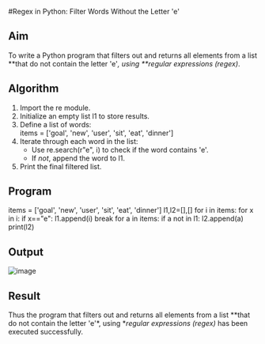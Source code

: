 #Regex in Python: Filter Words Without the Letter 'e'
## Aim
To write a Python program that filters out and returns all elements from a list **that do not contain the letter 'e'*, using **regular expressions (regex)*.
## Algorithm
1. Import the re module.
2. Initialize an empty list l1 to store results.
3. Define a list of words:  
   items = ['goal', 'new', 'user', 'sit', 'eat', 'dinner']
4. Iterate through each word in the list:
   - Use re.search(r"e", i) to check if the word contains 'e'.
   - If *not*, append the word to l1.
5. Print the final filtered list.
## Program

items = ['goal', 'new', 'user', 'sit', 'eat', 'dinner']
l1,l2=[],[]
for i in items:
    for x in i:
        if x=="e":
            l1.append(i)
            break
for a in items:
    if a not in l1:
        l2.append(a)
print(l2)

## Output
![image](https://github.com/user-attachments/assets/433478e2-cb17-4b56-82c0-03cc8f57e444)
## Result
Thus the program that filters out and returns all elements from a list **that do not contain the letter 'e'*, using **regular expressions (regex)* has been executed successfully.
